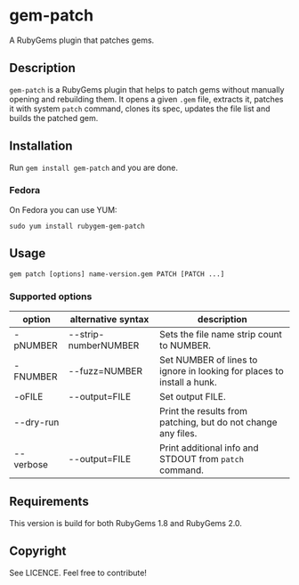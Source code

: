 # gem-patch

A RubyGems plugin that patches gems.

## Description

`gem-patch` is a RubyGems plugin that helps to patch gems without manually opening and rebuilding them. It opens a given `.gem` file, extracts it, patches it with system `patch` command, clones its spec, updates the file list and builds the patched gem.

## Installation

Run `gem install gem-patch` and you are done.

### Fedora

On Fedora you can use YUM:

`sudo yum install rubygem-gem-patch`

## Usage

`gem patch [options] name-version.gem PATCH [PATCH ...]`

### Supported options

| option | alternative syntax | description |
| ------ | ------ | ------ |
| -pNUMBER | --strip-numberNUMBER | Sets the file name strip count to NUMBER. |
| -FNUMBER | --fuzz=NUMBER | Set NUMBER of lines to ignore in looking for places to install a hunk. |
| -oFILE | --output=FILE | Set output FILE. |
| --dry-run | | Print the results from patching, but do not change any files. |
| --verbose | --output=FILE | Print additional info and STDOUT from `patch` command. |

## Requirements

This version is build for both RubyGems 1.8  and RubyGems 2.0.

## Copyright

See LICENCE. Feel free to contribute!